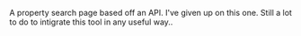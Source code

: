 A property search page based off an API. I've given up on this one. Still a lot to do to intigrate this tool in any useful way..

